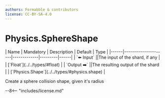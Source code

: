 ```yaml
---
authors: Formabble & contributors
license: CC-BY-SA-4.0
---
```



# Physics.SphereShape

<div class="sh-parameters" markdown="1">
| Name | Mandatory | Description | Default | Type |
|------|---------------------|-------------|---------|------|
| `⬅️ Input` ||The input of the shard, if any | | [`Float`](../../types/#float) |
| `Output ➡️` ||The resulting output of the shard | | [`Physics.Shape`](../../types/#physics.shape) |

</div>

Create a sphere collision shape, given it's radius

--8<-- "includes/license.md"


